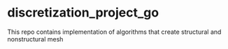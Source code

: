 # discretization_project_go
This repo contains implementation of algorithms that create structural and nonstructural mesh
